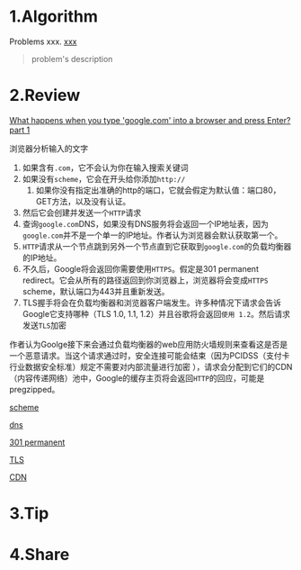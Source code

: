 # 1.Algorithm

Problems xxx. [xxx](url)
>problem's description

# 2.Review

[What happens when you type 'google.com' into a browser and press Enter? part 1](https://dev.to/antonfrattaroli/what-happens-when-you-type-googlecom-into-a-browser-and-press-enter-39g8?utm_source=wanqu.co&utm_campaign=Wanqu+Daily&utm_medium=website) 

浏览器分析输入的文字

1. 如果含有`.com`，它不会认为你在输入搜索关键词
2. 如果没有`scheme`，它会在开头给你添加`http://`
   1. 如果你没有指定出准确的http的端口，它就会假定为默认值：端口80，GET方法，以及没有认证。
3. 然后它会创建并发送一个`HTTP`请求
4. 查询`google.com`DNS，如果没有DNS服务将会返回一个IP地址表，因为`google.com`并不是一个单一的IP地址。作者认为浏览器会默认获取第一个。
5. `HTTP`请求从一个节点跳到另外一个节点直到它获取到`google.com`的负载均衡器的IP地址。
6. 不久后，Google将会返回你需要使用`HTTPS`。假定是301 permanent redirect。它会从所有的路径返回到你浏览器上，浏览器将会变成`HTTPS` scheme，默认端口为443并且重新发送。
7. TLS握手将会在负载均衡器和浏览器客户端发生。许多种情况下请求会告诉Google它支持哪种（TLS 1.0, 1.1, 1.2）并且谷歌将会返回`使用 1.2`。然后请求发送`TLS`加密

作者认为Goolge接下来会通过负载均衡器的web应用防火墙规则来查看这是否是一个恶意请求。当这个请求通过时，安全连接可能会结束（因为PCIDSS（支付卡行业数据安全标准）规定不需要对内部流量进行加密 ），请求会分配到它们的CDN（内容传递网络）池中，Google的缓存主页将会返回`HTTP`的回应，可能是pregzipped。

[scheme](https://www.wikiwand.com/en/Uniform_Resource_Identifier)

[dns](https://www.wikiwand.com/en/Domain_Name_System)

[301 permanent]( https://www.wikiwand.com/en/HTTP_301)

[TLS]( https://www.wikiwand.com/en/Transport_Layer_Security)

[CDN](https://www.wikiwand.com/en/Content_delivery_network)


# 3.Tip


# 4.Share